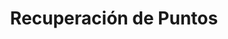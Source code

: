 ---
title: "Recuperación de Puntos"
description: "Cursos oficiales para recuperar los puntos perdidos del carnet"
features:
  - "Curso de 12 horas"
  - "Modalidad presencial"
  - "Certificado oficial"
  - "Recupera hasta 6 puntos"
icon: "RotateCcw"
link: "/recuperacion-puntos"
---